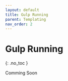 ```yaml
---
layout: default
title: Gulp Running
parent: Templating
nav_order: 2
---
```


# Gulp Running
{: .no_toc }

Comming Soon